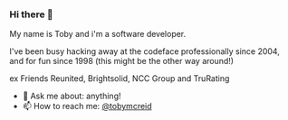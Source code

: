 ### Hi there 👋

My name is Toby and i'm a software developer.

I've been busy hacking away at the codeface professionally since 2004, and for fun since 1998 (this might be the other way around!)

ex Friends Reunited, Brightsolid, NCC Group and TruRating

<!--
**tobyreid/tobyreid** is a ✨ _special_ ✨ repository because its `README.md` (this file) appears on your GitHub profile.

Here are some ideas to get you started:

- 🔭 I’m currently working on ...
- 🌱 I’m currently learning ...
- 👯 I’m looking to collaborate on ...
- 🤔 I’m looking for help with ...
- 💬 Ask me about ...
- 📫 How to reach me:
- 😄 Pronouns: ...
- ⚡ Fun fact: ...
-->

- 💬 Ask me about: anything!
- 📫 How to reach me: [@tobymcreid](https://twitter.com/tobymcreid)
